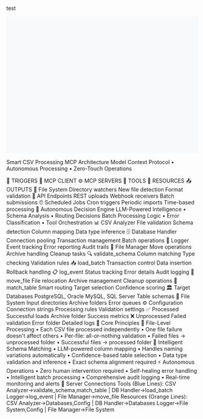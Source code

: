 test




<svg width="1400" height="1000" xmlns="http://www.w3.org/2000/svg">
  <defs>
    <linearGradient id="triggerGrad" x1="0%" y1="0%" x2="100%" y2="100%">
      <stop offset="0%" style="stop-color:#9b59b6;stop-opacity:1" />
      <stop offset="100%" style="stop-color:#8e44ad;stop-opacity:1" />
    </linearGradient>
    <linearGradient id="clientGrad" x1="0%" y1="0%" x2="100%" y2="100%">
      <stop offset="0%" style="stop-color:#e74c3c;stop-opacity:1" />
      <stop offset="100%" style="stop-color:#c0392b;stop-opacity:1" />
    </linearGradient>
    <linearGradient id="serverGrad" x1="0%" y1="0%" x2="100%" y2="100%">
      <stop offset="0%" style="stop-color:#3498db;stop-opacity:1" />
      <stop offset="100%" style="stop-color:#2980b9;stop-opacity:1" />
    </linearGradient>
    <linearGradient id="toolGrad" x1="0%" y1="0%" x2="100%" y2="100%">
      <stop offset="0%" style="stop-color:#2ecc71;stop-opacity:1" />
      <stop offset="100%" style="stop-color:#27ae60;stop-opacity:1" />
    </linearGradient>
    <linearGradient id="resourceGrad" x1="0%" y1="0%" x2="100%" y2="100%">
      <stop offset="0%" style="stop-color:#f39c12;stop-opacity:1" />
      <stop offset="100%" style="stop-color:#e67e22;stop-opacity:1" />
    </linearGradient>
    <linearGradient id="outputGrad" x1="0%" y1="0%" x2="100%" y2="100%">
      <stop offset="0%" style="stop-color:#34495e;stop-opacity:1" />
      <stop offset="100%" style="stop-color:#2c3e50;stop-opacity:1" />
    </linearGradient>
    <filter id="shadow" x="-20%" y="-20%" width="140%" height="140%">
      <feDropShadow dx="2" dy="4" stdDeviation="3" flood-opacity="0.3"/>
    </filter>
  </defs>
  
  <!-- Background -->
  <rect width="1400" height="1000" fill="#f8f9fa"/>
  
  <!-- Title -->
  <text x="700" y="40" text-anchor="middle" font-family="Arial, sans-serif" font-size="28" font-weight="bold" fill="#2c3e50">Smart CSV Processing MCP Architecture</text>
  <text x="700" y="65" text-anchor="middle" font-family="Arial, sans-serif" font-size="16" fill="#7f8c8d">Model Context Protocol • Autonomous Processing • Zero-Touch Operations</text>
  
  <!-- Layer Labels -->
  <rect x="20" y="105" width="120" height="35" rx="17" fill="#34495e"/>
  <text x="80" y="127" text-anchor="middle" font-family="Arial, sans-serif" font-size="14" font-weight="bold" fill="white">🚀 TRIGGERS</text>
  
  <rect x="20" y="205" width="120" height="35" rx="17" fill="#34495e"/>
  <text x="80" y="227" text-anchor="middle" font-family="Arial, sans-serif" font-size="14" font-weight="bold" fill="white">🧠 MCP CLIENT</text>
  
  <rect x="20" y="305" width="120" height="35" rx="17" fill="#34495e"/>
  <text x="80" y="327" text-anchor="middle" font-family="Arial, sans-serif" font-size="14" font-weight="bold" fill="white">⚙️ MCP SERVERS</text>
  
  <rect x="20" y="455" width="120" height="35" rx="17" fill="#34495e"/>
  <text x="80" y="477" text-anchor="middle" font-family="Arial, sans-serif" font-size="14" font-weight="bold" fill="white">🔧 TOOLS</text>
  
  <rect x="20" y="555" width="120" height="35" rx="17" fill="#34495e"/>
  <text x="80" y="577" text-anchor="middle" font-family="Arial, sans-serif" font-size="14" font-weight="bold" fill="white">💾 RESOURCES</text>
  
  <rect x="20" y="705" width="120" height="35" rx="17" fill="#34495e"/>
  <text x="80" y="727" text-anchor="middle" font-family="Arial, sans-serif" font-size="14" font-weight="bold" fill="white">📤 OUTPUTS</text>
  
  <!-- TRIGGERS Layer -->
  <rect x="200" y="100" width="180" height="80" rx="12" fill="url(#triggerGrad)" filter="url(#shadow)"/>
  <text x="290" y="125" text-anchor="middle" font-family="Arial, sans-serif" font-size="14" font-weight="bold" fill="white">📁 File System</text>
  <text x="290" y="142" text-anchor="middle" font-family="Arial, sans-serif" font-size="11" fill="white">Directory watchers</text>
  <text x="290" y="155" text-anchor="middle" font-family="Arial, sans-serif" font-size="11" fill="white">New file detection</text>
  <text x="290" y="168" text-anchor="middle" font-family="Arial, sans-serif" font-size="11" fill="white">Format validation</text>
  
  <rect x="420" y="100" width="180" height="80" rx="12" fill="url(#triggerGrad)" filter="url(#shadow)"/>
  <text x="510" y="125" text-anchor="middle" font-family="Arial, sans-serif" font-size="14" font-weight="bold" fill="white">📡 API Endpoints</text>
  <text x="510" y="142" text-anchor="middle" font-family="Arial, sans-serif" font-size="11" fill="white">REST uploads</text>
  <text x="510" y="155" text-anchor="middle" font-family="Arial, sans-serif" font-size="11" fill="white">Webhook receivers</text>
  <text x="510" y="168" text-anchor="middle" font-family="Arial, sans-serif" font-size="11" fill="white">Batch submissions</text>
  
  <rect x="640" y="100" width="180" height="80" rx="12" fill="url(#triggerGrad)" filter="url(#shadow)"/>
  <text x="730" y="125" text-anchor="middle" font-family="Arial, sans-serif" font-size="14" font-weight="bold" fill="white">⏰ Scheduled Jobs</text>
  <text x="730" y="142" text-anchor="middle" font-family="Arial, sans-serif" font-size="11" fill="white">Cron triggers</text>
  <text x="730" y="155" text-anchor="middle" font-family="Arial, sans-serif" font-size="11" fill="white">Periodic imports</text>
  <text x="730" y="168" text-anchor="middle" font-family="Arial, sans-serif" font-size="11" fill="white">Time-based processing</text>
  
  <!-- Arrow 1 -->
  <polygon points="700,190 690,200 710,200" fill="#95a5a6"/>
  
  <!-- MCP CLIENT Layer -->
  <rect x="350" y="200" width="400" height="80" rx="12" fill="url(#clientGrad)" filter="url(#shadow)"/>
  <text x="550" y="225" text-anchor="middle" font-family="Arial, sans-serif" font-size="16" font-weight="bold" fill="white">🤖 Autonomous Decision Engine</text>
  <text x="550" y="242" text-anchor="middle" font-family="Arial, sans-serif" font-size="11" fill="white">LLM-Powered Intelligence • Schema Analysis • Routing Decisions</text>
  <text x="550" y="255" text-anchor="middle" font-family="Arial, sans-serif" font-size="11" fill="white">Batch Processing Logic • Error Classification • Tool Orchestration</text>
  
  <!-- Arrow 2 -->
  <polygon points="550,290 540,300 560,300" fill="#95a5a6"/>
  
  <!-- MCP SERVERS Layer -->
  <rect x="200" y="300" width="160" height="80" rx="12" fill="url(#serverGrad)" filter="url(#shadow)"/>
  <text x="280" y="320" text-anchor="middle" font-family="Arial, sans-serif" font-size="13" font-weight="bold" fill="white">📊 CSV Analyzer</text>
  <text x="280" y="335" text-anchor="middle" font-family="Arial, sans-serif" font-size="10" fill="white">File validation</text>
  <text x="280" y="348" text-anchor="middle" font-family="Arial, sans-serif" font-size="10" fill="white">Schema detection</text>
  <text x="280" y="361" text-anchor="middle" font-family="Arial, sans-serif" font-size="10" fill="white">Column mapping</text>
  <text x="280" y="374" text-anchor="middle" font-family="Arial, sans-serif" font-size="10" fill="white">Data type inference</text>
  
  <rect x="380" y="300" width="160" height="80" rx="12" fill="url(#serverGrad)" filter="url(#shadow)"/>
  <text x="460" y="325" text-anchor="middle" font-family="Arial, sans-serif" font-size="13" font-weight="bold" fill="white">🗄️ Database Handler</text>
  <text x="460" y="342" text-anchor="middle" font-family="Arial, sans-serif" font-size="10" fill="white">Connection pooling</text>
  <text x="460" y="355" text-anchor="middle" font-family="Arial, sans-serif" font-size="10" fill="white">Transaction management</text>
  <text x="460" y="368" text-anchor="middle" font-family="Arial, sans-serif" font-size="10" fill="white">Batch operations</text>
  
  <rect x="560" y="300" width="160" height="80" rx="12" fill="url(#serverGrad)" filter="url(#shadow)"/>
  <text x="640" y="325" text-anchor="middle" font-family="Arial, sans-serif" font-size="13" font-weight="bold" fill="white">📝 Logger</text>
  <text x="640" y="342" text-anchor="middle" font-family="Arial, sans-serif" font-size="10" fill="white">Event tracking</text>
  <text x="640" y="355" text-anchor="middle" font-family="Arial, sans-serif" font-size="10" fill="white">Error reporting</text>
  <text x="640" y="368" text-anchor="middle" font-family="Arial, sans-serif" font-size="10" fill="white">Audit trails</text>
  
  <rect x="740" y="300" width="160" height="80" rx="12" fill="url(#serverGrad)" filter="url(#shadow)"/>
  <text x="820" y="325" text-anchor="middle" font-family="Arial, sans-serif" font-size="13" font-weight="bold" fill="white">📂 File Manager</text>
  <text x="820" y="342" text-anchor="middle" font-family="Arial, sans-serif" font-size="10" fill="white">Move operations</text>
  <text x="820" y="355" text-anchor="middle" font-family="Arial, sans-serif" font-size="10" fill="white">Archive handling</text>
  <text x="820" y="368" text-anchor="middle" font-family="Arial, sans-serif" font-size="10" fill="white">Cleanup tasks</text>
  
  <!-- Arrow 3 -->
  <polygon points="550,390 540,400 560,400" fill="#95a5a6"/>
  
  <!-- Connection Lines from Servers to Resources -->
  <line x1="280" y1="380" x2="340" y2="500" stroke="#f39c12" stroke-width="2" opacity="0.7"/>
  <line x1="280" y1="380" x2="740" y2="500" stroke="#f39c12" stroke-width="2" opacity="0.7"/>
  
  <line x1="460" y1="380" x2="340" y2="500" stroke="#f39c12" stroke-width="2" opacity="0.7"/>
  
  <line x1="640" y1="380" x2="540" y2="500" stroke="#f39c12" stroke-width="2" opacity="0.7"/>
  <line x1="640" y1="380" x2="740" y2="500" stroke="#f39c12" stroke-width="2" opacity="0.7"/>
  
  <line x1="820" y1="380" x2="540" y2="500" stroke="#f39c12" stroke-width="2" opacity="0.7"/>
  
  <!-- Connection Lines from Servers to Tools -->
  <line x1="280" y1="380" x2="210" y2="400" stroke="#3498db" stroke-width="2" opacity="0.7"/>
  <line x1="280" y1="380" x2="770" y2="400" stroke="#3498db" stroke-width="2" opacity="0.7"/>
  
  <line x1="460" y1="380" x2="350" y2="400" stroke="#3498db" stroke-width="2" opacity="0.7"/>
  
  <line x1="640" y1="380" x2="490" y2="400" stroke="#3498db" stroke-width="2" opacity="0.7"/>
  
  <line x1="820" y1="380" x2="630" y2="400" stroke="#3498db" stroke-width="2" opacity="0.7"/>
  
  <!-- TOOLS Layer -->
  <rect x="150" y="400" width="120" height="70" rx="10" fill="url(#toolGrad)" filter="url(#shadow)"/>
  <text x="210" y="420" text-anchor="middle" font-family="Arial, sans-serif" font-size="12" font-weight="bold" fill="white">🔍 validate_schema</text>
  <text x="210" y="435" text-anchor="middle" font-family="Arial, sans-serif" font-size="9" fill="white">Column matching</text>
  <text x="210" y="448" text-anchor="middle" font-family="Arial, sans-serif" font-size="9" fill="white">Type checking</text>
  <text x="210" y="461" text-anchor="middle" font-family="Arial, sans-serif" font-size="9" fill="white">Validation rules</text>
  
  <rect x="290" y="400" width="120" height="70" rx="10" fill="url(#toolGrad)" filter="url(#shadow)"/>
  <text x="350" y="420" text-anchor="middle" font-family="Arial, sans-serif" font-size="12" font-weight="bold" fill="white">📥 load_batch</text>
  <text x="350" y="435" text-anchor="middle" font-family="Arial, sans-serif" font-size="9" fill="white">Transaction control</text>
  <text x="350" y="448" text-anchor="middle" font-family="Arial, sans-serif" font-size="9" fill="white">Data insertion</text>
  <text x="350" y="461" text-anchor="middle" font-family="Arial, sans-serif" font-size="9" fill="white">Rollback handling</text>
  
  <rect x="430" y="400" width="120" height="70" rx="10" fill="url(#toolGrad)" filter="url(#shadow)"/>
  <text x="490" y="420" text-anchor="middle" font-family="Arial, sans-serif" font-size="12" font-weight="bold" fill="white">📋 log_event</text>
  <text x="490" y="435" text-anchor="middle" font-family="Arial, sans-serif" font-size="9" fill="white">Status tracking</text>
  <text x="490" y="448" text-anchor="middle" font-family="Arial, sans-serif" font-size="9" fill="white">Error details</text>
  <text x="490" y="461" text-anchor="middle" font-family="Arial, sans-serif" font-size="9" fill="white">Audit logging</text>
  
  <rect x="570" y="400" width="120" height="70" rx="10" fill="url(#toolGrad)" filter="url(#shadow)"/>
  <text x="630" y="420" text-anchor="middle" font-family="Arial, sans-serif" font-size="12" font-weight="bold" fill="white">📁 move_file</text>
  <text x="630" y="435" text-anchor="middle" font-family="Arial, sans-serif" font-size="9" fill="white">File relocation</text>
  <text x="630" y="448" text-anchor="middle" font-family="Arial, sans-serif" font-size="9" fill="white">Archive management</text>
  <text x="630" y="461" text-anchor="middle" font-family="Arial, sans-serif" font-size="9" fill="white">Cleanup operations</text>
  
  <rect x="710" y="400" width="120" height="70" rx="10" fill="url(#toolGrad)" filter="url(#shadow)"/>
  <text x="770" y="420" text-anchor="middle" font-family="Arial, sans-serif" font-size="12" font-weight="bold" fill="white">🎯 match_table</text>
  <text x="770" y="435" text-anchor="middle" font-family="Arial, sans-serif" font-size="9" fill="white">Smart routing</text>
  <text x="770" y="448" text-anchor="middle" font-family="Arial, sans-serif" font-size="9" fill="white">Target selection</text>
  <text x="770" y="461" text-anchor="middle" font-family="Arial, sans-serif" font-size="9" fill="white">Confidence scoring</text>
  
  <!-- Arrow 4 -->
  <polygon points="550,480 540,490 560,490" fill="#95a5a6"/>
  
  <!-- RESOURCES Layer -->
  <rect x="250" y="500" width="180" height="80" rx="12" fill="url(#resourceGrad)" filter="url(#shadow)"/>
  <text x="340" y="525" text-anchor="middle" font-family="Arial, sans-serif" font-size="14" font-weight="bold" fill="white">🏛️ Target Databases</text>
  <text x="340" y="542" text-anchor="middle" font-family="Arial, sans-serif" font-size="11" fill="white">PostgreSQL, Oracle</text>
  <text x="340" y="555" text-anchor="middle" font-family="Arial, sans-serif" font-size="11" fill="white">MySQL, SQL Server</text>
  <text x="340" y="568" text-anchor="middle" font-family="Arial, sans-serif" font-size="11" fill="white">Table schemas</text>
  
  <rect x="450" y="500" width="180" height="80" rx="12" fill="url(#resourceGrad)" filter="url(#shadow)"/>
  <text x="540" y="525" text-anchor="middle" font-family="Arial, sans-serif" font-size="14" font-weight="bold" fill="white">📂 File System</text>
  <text x="540" y="542" text-anchor="middle" font-family="Arial, sans-serif" font-size="11" fill="white">Input directories</text>
  <text x="540" y="555" text-anchor="middle" font-family="Arial, sans-serif" font-size="11" fill="white">Archive folders</text>
  <text x="540" y="568" text-anchor="middle" font-family="Arial, sans-serif" font-size="11" fill="white">Error queues</text>
  
  <rect x="650" y="500" width="180" height="80" rx="12" fill="url(#resourceGrad)" filter="url(#shadow)"/>
  <text x="740" y="525" text-anchor="middle" font-family="Arial, sans-serif" font-size="14" font-weight="bold" fill="white">⚙️ Configuration</text>
  <text x="740" y="542" text-anchor="middle" font-family="Arial, sans-serif" font-size="11" fill="white">Connection strings</text>
  <text x="740" y="555" text-anchor="middle" font-family="Arial, sans-serif" font-size="11" fill="white">Processing rules</text>
  <text x="740" y="568" text-anchor="middle" font-family="Arial, sans-serif" font-size="11" fill="white">Validation settings</text>
  
  <!-- Arrow 5 -->
  <polygon points="550,590 540,600 560,600" fill="#95a5a6"/>
  
  <!-- OUTPUTS Layer -->
  <rect x="350" y="650" width="180" height="80" rx="12" fill="url(#outputGrad)" filter="url(#shadow)"/>
  <text x="440" y="675" text-anchor="middle" font-family="Arial, sans-serif" font-size="14" font-weight="bold" fill="white">✅ Processed</text>
  <text x="440" y="692" text-anchor="middle" font-family="Arial, sans-serif" font-size="11" fill="white">Successful loads</text>
  <text x="440" y="705" text-anchor="middle" font-family="Arial, sans-serif" font-size="11" fill="white">Archive folder</text>
  <text x="440" y="718" text-anchor="middle" font-family="Arial, sans-serif" font-size="11" fill="white">Success metrics</text>
  
  <rect x="550" y="650" width="180" height="80" rx="12" fill="url(#outputGrad)" filter="url(#shadow)"/>
  <text x="640" y="675" text-anchor="middle" font-family="Arial, sans-serif" font-size="14" font-weight="bold" fill="white">❌ Unprocessed</text>
  <text x="640" y="692" text-anchor="middle" font-family="Arial, sans-serif" font-size="11" fill="white">Failed validation</text>
  <text x="640" y="705" text-anchor="middle" font-family="Arial, sans-serif" font-size="11" fill="white">Error folder</text>
  <text x="640" y="718" text-anchor="middle" font-family="Arial, sans-serif" font-size="11" fill="white">Detailed logs</text>
  
  <!-- Key Principles Box -->
  <rect x="900" y="150" width="480" height="580" rx="15" fill="white" stroke="#ecf0f1" stroke-width="2" filter="url(#shadow)"/>
  <text x="1140" y="180" text-anchor="middle" font-family="Arial, sans-serif" font-size="18" font-weight="bold" fill="#2c3e50">🎯 Core Principles</text>
  
  <rect x="920" y="200" width="440" height="120" rx="8" fill="#ecf0f1"/>
  <text x="940" y="220" font-family="Arial, sans-serif" font-size="14" font-weight="bold" fill="#2c3e50">📁 File-Level Processing</text>
  <text x="940" y="240" font-family="Arial, sans-serif" font-size="12" fill="#7f8c8d">• Each CSV file processed independently</text>
  <text x="940" y="255" font-family="Arial, sans-serif" font-size="12" fill="#7f8c8d">• One file failure doesn't affect others</text>
  <text x="940" y="270" font-family="Arial, sans-serif" font-size="12" fill="#7f8c8d">• Per-file: all-or-nothing validation</text>
  <text x="940" y="285" font-family="Arial, sans-serif" font-size="12" fill="#7f8c8d">• Failed files → unprocessed folder</text>
  <text x="940" y="300" font-family="Arial, sans-serif" font-size="12" fill="#7f8c8d">• Successful files → processed folder</text>
  
  <rect x="920" y="340" width="440" height="120" rx="8" fill="#ecf0f1"/>
  <text x="940" y="360" font-family="Arial, sans-serif" font-size="14" font-weight="bold" fill="#2c3e50">🧠 Intelligent Schema Matching</text>
  <text x="940" y="380" font-family="Arial, sans-serif" font-size="12" fill="#7f8c8d">• LLM-powered column mapping</text>
  <text x="940" y="395" font-family="Arial, sans-serif" font-size="12" fill="#7f8c8d">• Handles naming variations automatically</text>
  <text x="940" y="410" font-family="Arial, sans-serif" font-size="12" fill="#7f8c8d">• Confidence-based table selection</text>
  <text x="940" y="425" font-family="Arial, sans-serif" font-size="12" fill="#7f8c8d">• Data type validation and inference</text>
  <text x="940" y="440" font-family="Arial, sans-serif" font-size="12" fill="#7f8c8d">• Exact schema alignment required</text>
  
  <rect x="920" y="480" width="440" height="120" rx="8" fill="#ecf0f1"/>
  <text x="940" y="500" font-family="Arial, sans-serif" font-size="14" font-weight="bold" fill="#2c3e50">⚡ Autonomous Operations</text>
  <text x="940" y="520" font-family="Arial, sans-serif" font-size="12" fill="#7f8c8d">• Zero human intervention required</text>
  <text x="940" y="535" font-family="Arial, sans-serif" font-size="12" fill="#7f8c8d">• Self-healing error handling</text>
  <text x="940" y="550" font-family="Arial, sans-serif" font-size="12" fill="#7f8c8d">• Intelligent batch processing</text>
  <text x="940" y="565" font-family="Arial, sans-serif" font-size="12" fill="#7f8c8d">• Comprehensive audit logging</text>
  <text x="940" y="580" font-family="Arial, sans-serif" font-size="12" fill="#7f8c8d">• Real-time monitoring and alerts</text>
  
  <rect x="920" y="620" width="440" height="100" rx="8" fill="#ecf0f1"/>
  <text x="940" y="640" font-family="Arial, sans-serif" font-size="14" font-weight="bold" fill="#2c3e50">🔗 Server Connections</text>
  <text x="940" y="658" font-family="Arial, sans-serif" font-size="11" font-weight="bold" fill="#3498db">Tools (Blue Lines):</text>
  <text x="940" y="672" font-family="Arial, sans-serif" font-size="10" fill="#7f8c8d">CSV Analyzer→validate_schema,match_table | DB Handler→load_batch</text>
  <text x="940" y="684" font-family="Arial, sans-serif" font-size="10" fill="#7f8c8d">Logger→log_event | File Manager→move_file</text>
  <text x="940" y="698" font-family="Arial, sans-serif" font-size="11" font-weight="bold" fill="#f39c12">Resources (Orange Lines):</text>
  <text x="940" y="712" font-family="Arial, sans-serif" font-size="10" fill="#7f8c8d">CSV Analyzer→Databases,Config | DB Handler→Databases</text>
  <text x="940" y="724" font-family="Arial, sans-serif" font-size="10" fill="#7f8c8d">Logger→File System,Config | File Manager→File System</text>
</svg>
